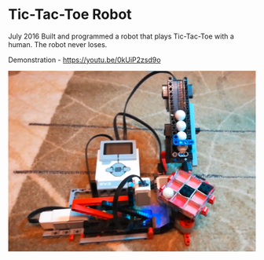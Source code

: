 # Tic-Tac-Toe Robot
July 2016
Built and programmed a robot that plays Tic-Tac-Toe with a human. The robot never loses.

Demonstration - https://youtu.be/0kUiP2zsd9o

![](https://github.com/andreicop/Personal-Projects/blob/main/Tic-Tac-Toe%20Robot/Tic-Tac_Toe_robot.png)

